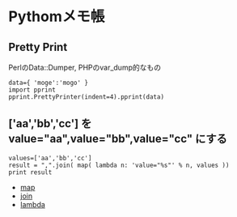 # Pythomメモ帳

## Pretty Print
PerlのData::Dumper, PHPのvar_dump的なもの

	data={ 'moge':'mogo' }
	import pprint
	pprint.PrettyPrinter(indent=4).pprint(data)

## ['aa','bb','cc'] を value="aa",value="bb",value="cc" にする

	values=['aa','bb','cc']
	result = ",".join( map( lambda n: 'value="%s"' % n, values ))
	print result

* [map](http://docs.python.jp/3/library/functions.html#map)
* [join](http://docs.python.jp/3/library/stdtypes.html#str.join)
* [lambda](http://docs.python.jp/3/reference/expressions.html#lambda)

